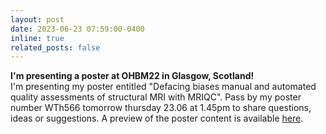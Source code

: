 ```yaml
---
layout: post
date: 2023-06-23 07:59:00-0400
inline: true
related_posts: false
---
```

<b> I'm presenting a poster at OHBM22 in Glasgow, Scotland! </b>
<br>
I'm presenting my poster entitled "Defacing biases manual and automated quality assessments of structural MRI with MRIQC".
Pass by my poster number WTh566 tomorrow thursday 23.06 at 1.45pm to share questions, ideas or suggestions.
A preview of the poster content is available [here](https://doi.org/10.31219/osf.io/t9ehk).
